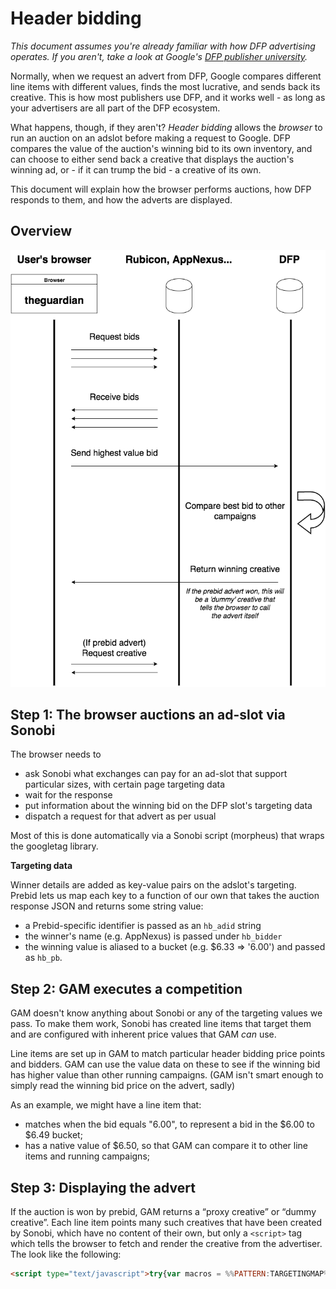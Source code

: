 # Header bidding

_This document assumes you're already familiar with how DFP advertising operates. If you aren't, take a look at Google's
[DFP publisher university](http://g.co/PublisherU)._

Normally, when we request an advert from DFP, Google compares different line items with different values, finds the most
lucrative, and sends back its creative. This is how most publishers use DFP, and it works well - as long as your advertisers
are all part of the DFP ecosystem.

What happens, though, if they aren't? _Header bidding_ allows the _browser_ to run an auction on an adslot before making
a request to Google. DFP compares the value of the auction's winning bid to its own inventory, and can choose to either
send back a creative that displays the auction's winning ad, or - if it can trump the bid - a creative of its own.

This document will explain how the browser performs auctions, how DFP responds to them, and how the adverts are
displayed.

## Overview

![Header bidding workflow diagram](./header-bidding-diagram.png)

## Step 1: The browser auctions an ad-slot via Sonobi

The browser needs to

 - ask Sonobi what exchanges can pay for an ad-slot that support particular sizes, with certain page targeting data
 - wait for the response
 - put information about the winning bid on the DFP slot's targeting data
 - dispatch a request for that advert as per usual

Most of this is done automatically via a Sonobi script (morpheus) that wraps the googletag library.

**Targeting data**

Winner details are added as key-value pairs on the adslot's targeting. Prebid lets us map each key to a function of our
own that takes the auction response JSON and returns some string value:

 - a Prebid-specific identifier is passed as an `hb_adid` string
 - the winner's name (e.g. AppNexus) is passed under `hb_bidder`
 - the winning value is aliased to a bucket (e.g. $6.33 => '6.00') and passed as `hb_pb`.

## Step 2: GAM executes a competition

GAM doesn't know anything about Sonobi or any of the targeting values we pass. To make them work, Sonobi has created line
items that target them and are configured with inherent price values that GAM _can_ use.

Line items are set up in GAM to match particular header bidding price points and bidders.
GAM can use the value data on these to see if the winning bid has higher value than other running campaigns.
(GAM isn't smart enough to simply read the winning bid price on the advert, sadly)

As an example, we might have a line item that:

 - matches when the bid equals "6.00", to represent a bid in the $6.00 to $6.49 bucket;
 - has a native value of $6.50, so that GAM can compare it to other line items and running campaigns;

## Step 3: Displaying the advert

If the auction is won by prebid, GAM returns a “proxy creative” or “dummy creative”. Each line item points many such
creatives that have been created by Sonobi, which have no content of their own, but only a `<script>` tag which tells
the browser to fetch and render the creative from the advertiser. The look like the following:

```html
<script type="text/javascript">try{var macros = %%PATTERN:TARGETINGMAP%%;macros.click_url="%%CLICK_URL_ESC_ESC%%";window.top.sbi_km.API.render(window, "%%PATTERN:sbi_kmid%%", macros);} catch(e) {}</script>
```
